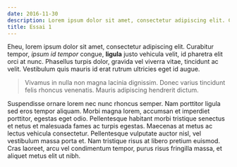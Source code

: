 ```yaml
---
date: 2016-11-30
description: Lorem ipsum dolor sit amet, consectetur adipiscing elit. Curabitur tempor, *ipsum id tempor* congue, **ligula** justo vehicula velit, id pharetra elit orci at nunc.
title: Essai 1
---
```


Eheu, lorem ipsum dolor sit amet, consectetur adipiscing elit. Curabitur tempor, *ipsum id tempor* congue, **ligula** justo vehicula velit, id pharetra elit orci at nunc. Phasellus turpis dolor, gravida vel viverra vitae, tincidunt ac velit. Vestibulum quis mauris id erat rutrum ultricies eget id augue.

> Vivamus in nulla non magna lacinia dignissim. Donec varius tincidunt felis rhoncus venenatis. Mauris adipiscing hendrerit dictum.

Suspendisse ornare lorem nec nunc rhoncus semper. Nam porttitor ligula sed eros tempor aliquam. Morbi magna lorem, accumsan et imperdiet porttitor, egestas eget odio. Pellentesque habitant morbi tristique senectus et netus et malesuada fames ac turpis egestas. Maecenas at metus ac lectus vehicula consectetur. Pellentesque vulputate auctor nisl, vel vestibulum massa porta et. Nam tristique risus at libero pretium euismod. Cras laoreet, arcu vel condimentum tempor, purus risus fringilla massa, et aliquet metus elit ut nibh.

